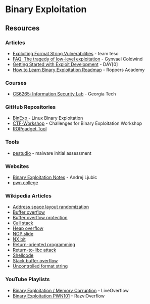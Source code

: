 # Binary Exploitation

## Resources

### Articles

* [Exploiting Format String Vulnerabilities](https://cs155.stanford.edu/papers/formatstring-1.2.pdf) - team teso
* [FAQ: The tragedy of low-level exploitation](https://gynvael.coldwind.pl/?id=791) - Gynvael Coldwind
* [Getting Started with Exploit Development](https://dayzerosec.com/blog/2021/02/02/getting-started.html) - DAY\[0]
* [How to Learn Binary Exploitation Roadmap](https://www.hoppersroppers.org/roadmap/training/pwning.html) - Roppers Academy

### Courses

* [CS6265: Information Security Lab](https://tc.gts3.org/cs6265/tut/index.html) - Georgia Tech

### GitHub Repositories

* [BinExp ](https://github.com/rosehgal/BinExp)- Linux Binary Exploitation
* [CTF-Workshop](https://github.com/kablaa/CTF-Workshop) - Challenges for Binary Exploitation Workshop
* [ROPgadget Tool](https://github.com/JonathanSalwan/ROPgadget)

### Tools

* [pestudio](https://www.winitor.com/) - malware initial assessment

### Websites

* [Binary Exploitation Notes](https://ir0nstone.gitbook.io/notes) - Andrej Ljubic
* [pwn.college](https://pwn.college/)

### Wikipedia Articles

* [Address space layout randomization](https://en.wikipedia.org/wiki/Address_space_layout_randomization)
* [Buffer overflow](https://en.wikipedia.org/wiki/Buffer_overflow)
* [Buffer overflow protection](https://en.wikipedia.org/wiki/Buffer_overflow_protection)
* [Call stack](https://en.wikipedia.org/wiki/Call_stack)
* [Heap overflow](https://en.wikipedia.org/wiki/Heap_overflow)
* [NOP slide](https://en.wikipedia.org/wiki/NOP_slide)
* [NX bit](https://en.wikipedia.org/wiki/NX_bit)
* [Return-oriented programming](https://en.wikipedia.org/wiki/Return-oriented_programming)
* [Return-to-libc attack](https://en.wikipedia.org/wiki/Return-to-libc_attack)
* [Shellcode](https://en.wikipedia.org/wiki/Shellcode)
* [Stack buffer overflow](https://en.wikipedia.org/wiki/Stack_buffer_overflow)
* [Uncontrolled format string](https://en.wikipedia.org/wiki/Uncontrolled_format_string)

### YouTube Playlists

* [Binary Exploitation / Memory Corruption](https://www.youtube.com/playlist?list=PLhixgUqwRTjxglIswKp9mpkfPNfHkzyeN) - LiveOverflow
* [Binary Exploitation PWN101](https://www.youtube.com/playlist?list=PLchBW5mYosh_F38onTyuhMTt2WGfY-yr7) - RazviOverflow

